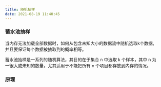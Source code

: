 ```yaml
---
title: 随机抽样
date: 2021-08-19 11:40:45
---
```

### 蓄水池抽样
当内存无法加载全部数据时，如何从包含未知大小的数据流中随机选取k个数据，并且要保证每个数据被抽取到的概率相等。

蓄水池抽样是一系列的随机算法，其目的在于集合 n 中选取 k 个样本，其中 n 为一很大或未知的数量，尤其适用于不能把所有 n 个项目都存放到内存的情况。

### 原理